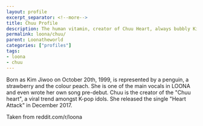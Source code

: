 ```yaml
---
layout: profile
excerpt_separator: <!--more-->
title: Chuu Profile
description: The human vitamin, creator of Chuu Heart, always bubbly Kim Jiwoo
permalink: loona/chuu/
parent: Loonatheworld
categories: ["profiles"]
tags:
- loona
- chuu
---
```


Born as Kim Jiwoo on October 20th, 1999, is represented by a penguin, a strawberry and the colour peach. She is one of the main vocals in LOONA and even wrote her own song pre-debut. Chuu is the creator of the "Chuu heart", a viral trend amongst K-pop idols. She released the single "Heart Attack" in December 2017.

<span class="marginnote">Taken from reddit.com/r/loona</span>